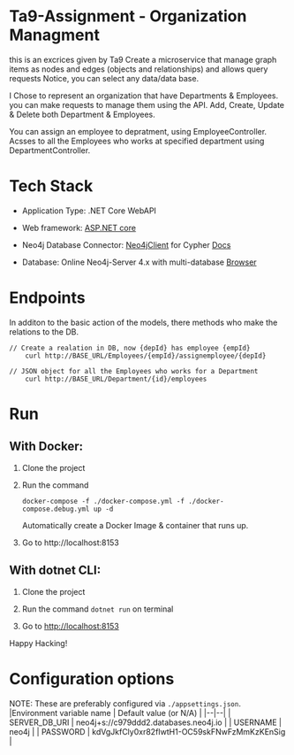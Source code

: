 # Ta9-Assignment - Organization Managment 

this is an excrices given by Ta9
Create a microservice that manage graph items as nodes and edges (objects and relationships) and allows query requests
Notice, you can select any data/data base.

I Chose to represent an organization that have Departments & Employees. you can make requests to manage them using the API.  Add, Create, Update & Delete both Department & Employees.

You can assign an employee to depratment, using  EmployeeController. Acsses to all the Employees who works at specified department using DepartmentController.

# Tech Stack
-   Application Type: .NET Core WebAPI
    
-   Web framework:  [ASP.NET core](https://docs.microsoft.com/en-us/aspnet/core/?view=aspnetcore-6.0)
    
-   Neo4j Database Connector:  [Neo4jClient](https://github.com/DotNet4Neo4j/Neo4jClient)  for Cypher  [Docs](https://neo4j.com/developer/dotnet/)
    
-   Database: Online Neo4j-Server 4.x with multi-database [Browser](https://browser.neo4j.io/) 

# Endpoints
 In additon to the basic action of the models, there methods who make the relations to the DB.

    
    // Create a realation in DB, now {depId} has employee {empId} 
        curl http://BASE_URL/Employees/{empId}/assignemployee/{depId}
    
    // JSON object for all the Employees who works for a Department 
        curl http://BASE_URL/Department/{id}/employees

 

# Run

## With Docker:

 1. Clone the project
 2. Run the command

		
		docker-compose -f ./docker-compose.yml -f ./docker-compose.debug.yml up -d
	Automatically  create a Docker Image & container that runs up.
		
3. Go to http://localhost:8153

## With dotnet CLI:

1. Clone the project

2. Run the command   `dotnet run` on terminal

3. Go to  [http://localhost:8153](http://localhost:8153/)

Happy Hacking!

# Configuration options

NOTE: These are preferably configured via `./appsettings.json`.
|Environment variable name  | Default value (or N/A) |
|--|--|
| SERVER_DB_URI | neo4j+s://c979ddd2.databases.neo4j.io |
| USERNAME | neo4j |
| PASSWORD | kdVgJkfCly0xr82fIwtH1-OC59skFNwFzMmKzKEnSig |

